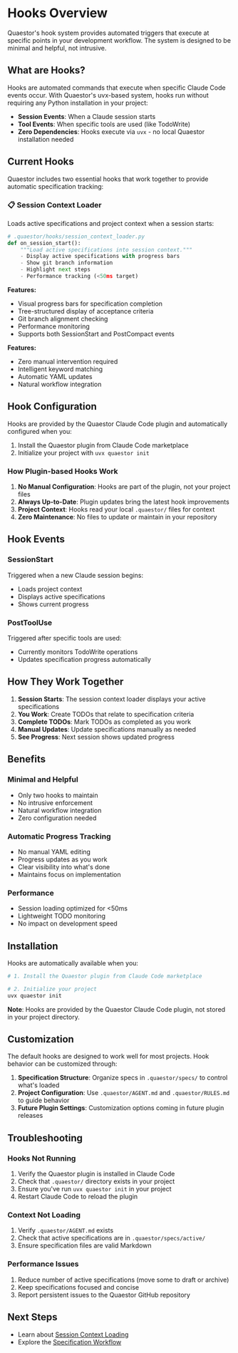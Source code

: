 # Hooks Overview

Quaestor's hook system provides automated triggers that execute at specific points in your development workflow. The system is designed to be minimal and helpful, not intrusive.

## What are Hooks?

Hooks are automated commands that execute when specific Claude Code events occur. With Quaestor's uvx-based system, hooks run without requiring any Python installation in your project:

- **Session Events**: When a Claude session starts
- **Tool Events**: When specific tools are used (like TodoWrite)
- **Zero Dependencies**: Hooks execute via `uvx` - no local Quaestor installation needed

## Current Hooks

Quaestor includes two essential hooks that work together to provide automatic specification tracking:

### 📋 Session Context Loader
Loads active specifications and project context when a session starts:

```python
# .quaestor/hooks/session_context_loader.py
def on_session_start():
    """Load active specifications into session context."""
    - Display active specifications with progress bars
    - Show git branch information
    - Highlight next steps
    - Performance tracking (<50ms target)
```

**Features:**
- Visual progress bars for specification completion
- Tree-structured display of acceptance criteria
- Git branch alignment checking
- Performance monitoring
- Supports both SessionStart and PostCompact events


**Features:**
- Zero manual intervention required
- Intelligent keyword matching
- Automatic YAML updates
- Natural workflow integration

## Hook Configuration

Hooks are provided by the Quaestor Claude Code plugin and automatically configured when you:

1. Install the Quaestor plugin from Claude Code marketplace
2. Initialize your project with `uvx quaestor init`

### How Plugin-based Hooks Work

1. **No Manual Configuration**: Hooks are part of the plugin, not your project files
2. **Always Up-to-Date**: Plugin updates bring the latest hook improvements
3. **Project Context**: Hooks read your local `.quaestor/` files for context
4. **Zero Maintenance**: No files to update or maintain in your repository

## Hook Events

### SessionStart
Triggered when a new Claude session begins:
- Loads project context
- Displays active specifications
- Shows current progress

### PostToolUse
Triggered after specific tools are used:
- Currently monitors TodoWrite operations
- Updates specification progress automatically

## How They Work Together

1. **Session Starts**: The session context loader displays your active specifications
2. **You Work**: Create TODOs that relate to specification criteria
3. **Complete TODOs**: Mark TODOs as completed as you work
4. **Manual Updates**: Update specifications manually as needed
5. **See Progress**: Next session shows updated progress

## Benefits

### Minimal and Helpful
- Only two hooks to maintain
- No intrusive enforcement
- Natural workflow integration
- Zero configuration needed

### Automatic Progress Tracking
- No manual YAML editing
- Progress updates as you work
- Clear visibility into what's done
- Maintains focus on implementation

### Performance
- Session loading optimized for <50ms
- Lightweight TODO monitoring
- No impact on development speed

## Installation

Hooks are automatically available when you:

```bash
# 1. Install the Quaestor plugin from Claude Code marketplace

# 2. Initialize your project
uvx quaestor init
```

**Note**: Hooks are provided by the Quaestor Claude Code plugin, not stored in your project directory.

## Customization

The default hooks are designed to work well for most projects. Hook behavior can be customized through:

1. **Specification Structure**: Organize specs in `.quaestor/specs/` to control what's loaded
2. **Project Configuration**: Use `.quaestor/AGENT.md` and `.quaestor/RULES.md` to guide behavior
3. **Future Plugin Settings**: Customization options coming in future plugin releases

## Troubleshooting

### Hooks Not Running
1. Verify the Quaestor plugin is installed in Claude Code
2. Check that `.quaestor/` directory exists in your project
3. Ensure you've run `uvx quaestor init` in your project
4. Restart Claude Code to reload the plugin

### Context Not Loading
1. Verify `.quaestor/AGENT.md` exists
2. Check that active specifications are in `.quaestor/specs/active/`
3. Ensure specification files are valid Markdown

### Performance Issues
1. Reduce number of active specifications (move some to draft or archive)
2. Keep specifications focused and concise
3. Report persistent issues to the Quaestor GitHub repository

## Next Steps

- Learn about [Session Context Loading](session-context-loader.md)
- Explore the [Specification Workflow](../specs/workflow.md)